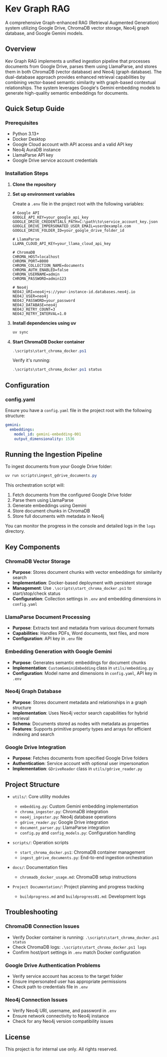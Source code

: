 # Kev Graph RAG

A comprehensive Graph-enhanced RAG (Retrieval Augmented Generation) system utilizing Google Drive, ChromaDB vector storage, Neo4j graph database, and Google Gemini models.

## Overview

Kev Graph RAG implements a unified ingestion pipeline that processes documents from Google Drive, parses them using LlamaParse, and stores them in both ChromaDB (vector database) and Neo4j (graph database). The dual-database approach provides enhanced retrieval capabilities by combining vector-based semantic similarity with graph-based contextual relationships. The system leverages Google's Gemini embedding models to generate high-quality semantic embeddings for documents.

## Quick Setup Guide

### Prerequisites

- Python 3.13+
- Docker Desktop
- Google Cloud account with API access and a valid API key
- Neo4j AuraDB instance
- LlamaParse API key
- Google Drive service account credentials

### Installation Steps

1. **Clone the repository**

2. **Set up environment variables**

   Create a `.env` file in the project root with the following variables:

   ```
   # Google API
   GOOGLE_API_KEY=your_google_api_key
   GOOGLE_DRIVE_CREDENTIALS_PATH=C:\path\to\service_account_key.json
   GOOGLE_DRIVE_IMPERSONATED_USER_EMAIL=user@example.com
   GOOGLE_DRIVE_FOLDER_ID=your_google_drive_folder_id
   
   # LlamaParse
   LLAMA_CLOUD_API_KEY=your_llama_cloud_api_key
   
   # ChromaDB
   CHROMA_HOST=localhost
   CHROMA_PORT=8000
   CHROMA_COLLECTION_NAME=documents
   CHROMA_AUTH_ENABLED=false
   CHROMA_USERNAME=admin
   CHROMA_PASSWORD=admin123
   
   # Neo4j
   NEO4J_URI=neo4j+s://your-instance-id.databases.neo4j.io
   NEO4J_USER=neo4j
   NEO4J_PASSWORD=your_password
   NEO4J_DATABASE=neo4j
   NEO4J_RETRY_COUNT=3
   NEO4J_RETRY_INTERVAL=1.0
   ```

3. **Install dependencies using uv**

   ```powershell
   uv sync
   ```

4. **Start ChromaDB Docker container**

   ```powershell
   .\scripts\start_chroma_docker.ps1
   ```

   Verify it's running:

   ```powershell
   .\scripts\start_chroma_docker.ps1 status
   ```

## Configuration

### config.yaml

Ensure you have a `config.yaml` file in the project root with the following structure:

```yaml
gemini:
  embeddings:
    model_id: gemini-embedding-001
    output_dimensionality: 1536
```

## Running the Ingestion Pipeline

To ingest documents from your Google Drive folder:

```powershell
uv run scripts\ingest_gdrive_documents.py
```

This orchestration script will:

1. Fetch documents from the configured Google Drive folder
2. Parse them using LlamaParse
3. Generate embeddings using Gemini
4. Store document chunks in ChromaDB
5. Store full documents with metadata in Neo4j

You can monitor the progress in the console and detailed logs in the `logs` directory.

## Key Components

### ChromaDB Vector Storage

- **Purpose**: Stores document chunks with vector embeddings for similarity search
- **Implementation**: Docker-based deployment with persistent storage
- **Management**: Use `.\scripts\start_chroma_docker.ps1` to start/stop/check status
- **Configuration**: Collection settings in `.env` and embedding dimensions in `config.yaml`

### LlamaParse Document Processing

- **Purpose**: Extracts text and metadata from various document formats
- **Capabilities**: Handles PDFs, Word documents, text files, and more
- **Configuration**: API key in `.env` file

### Embedding Generation with Google Gemini

- **Purpose**: Generates semantic embeddings for document chunks
- **Implementation**: `CustomGeminiEmbedding` class in `utils/embedding.py`
- **Configuration**: Model name and dimensions in `config.yaml`, API key in `.env`

### Neo4j Graph Database

- **Purpose**: Stores document metadata and relationships in a graph structure
- **Implementation**: Uses Neo4j vector search capabilities for hybrid retrieval
- **Schema**: Documents stored as nodes with metadata as properties
- **Features**: Supports primitive property types and arrays for efficient indexing and search

### Google Drive Integration

- **Purpose**: Fetches documents from specified Google Drive folders
- **Authentication**: Service account with optional user impersonation
- **Implementation**: `GDriveReader` class in `utils/gdrive_reader.py`

## Project Structure

- `utils/`: Core utility modules
  - `embedding.py`: Custom Gemini embedding implementation
  - `chroma_ingester.py`: ChromaDB integration
  - `neo4j_ingester.py`: Neo4j database operations
  - `gdrive_reader.py`: Google Drive integration
  - `document_parser.py`: LlamaParse integration
  - `config.py` and `config_models.py`: Configuration handling

- `scripts/`: Operation scripts
  - `start_chroma_docker.ps1`: ChromaDB container management
  - `ingest_gdrive_documents.py`: End-to-end ingestion orchestration

- `docs/`: Documentation files
  - `chromadb_docker_usage.md`: ChromaDB setup instructions

- `Project Documentation/`: Project planning and progress tracking
  - `buildprogress.md` and `buildprogress01.md`: Development logs

## Troubleshooting

### ChromaDB Connection Issues

- Verify Docker container is running: `.\scripts\start_chroma_docker.ps1 status`
- Check ChromaDB logs: `.\scripts\start_chroma_docker.ps1 logs`
- Confirm host/port settings in `.env` match Docker configuration

### Google Drive Authentication Problems

- Verify service account has access to the target folder
- Ensure impersonated user has appropriate permissions
- Check path to credentials file in `.env`

### Neo4j Connection Issues

- Verify Neo4j URI, username, and password in `.env`
- Ensure network connectivity to Neo4j instance
- Check for any Neo4j version compatibility issues

## License

This project is for internal use only. All rights reserved.
